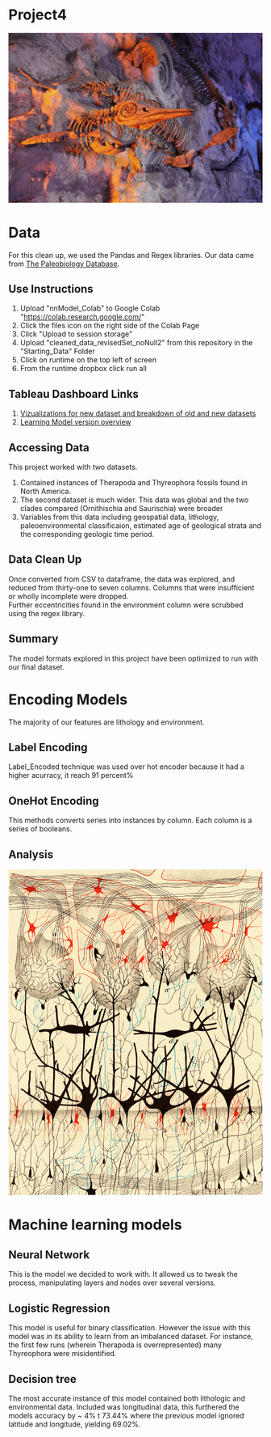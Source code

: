 # Project4
![alt text](Images/read_me_header.jpg)


# Data
For this clean up, we used the Pandas and Regex libraries. Our data came from [The Paleobiology Database](https://paleobiodb.org/#/). 

## Use Instructions
1. Upload "nnModel_Colab" to Google Colab "https://colab.research.google.com/"
2. Click the files icon on the right side of the Colab Page
3. Click "Upload to session storage"
4. Upload "cleaned_data_revisedSet_noNull2" from this repository in the "Starting_Data" Folder
5. Click on runtime on the top left of screen
6. From the runtime dropbox click run all

## Tableau Dashboard Links
1. [Vizualizations for new dataset and breakdown of old and new datasets](https://public.tableau.com/app/profile/mitchell.knight/viz/Project4NewData/Dashboard1?publish=yes)
2. [Learning Model version overview](https://public.tableau.com/app/profile/mitchell.knight/viz/ModelStatsProject4/Dashboard1)

## Accessing Data
This project worked with two datasets.
1. Contained instances of Therapoda and Thyreophora fossils found in North America.
2. The second dataset is much wider. This data was global and the two clades compared (Ornithischia and Saurischia) were broader
3. Variables from this data including geospatial data, lithology, paleoenvironmental classificaion, estimated age of geological strata and the corresponding geologic time period.
   
## Data Clean Up
Once converted from CSV to dataframe, the data was explored, and reduced from thirty-one to seven columns. Columns that were insufficient or wholly incomplete were dropped.\
   Further eccentricities found in the environment column were scrubbed using the regex library.

## Summary
The model formats explored in this project have been optimized to run with our final dataset.

   
# Encoding Models
The majority of our features are lithology and environment. 
## Label Encoding
Label_Encoded technique was used over hot encoder because it had a higher acurracy, it reach 91 percent%
## OneHot Encoding
This methods converts series into instances by column. Each column is a series of booleans.

## Analysis

![alt text](Images/camillo_golgi.jpg)
# Machine learning models
## Neural Network
This is the model we decided to work with. It allowed us to tweak the process, manipulating layers and nodes over several versions. 

## Logistic Regression
This model is useful for binary classification. However the issue with this model was in its ability to learn from an imbalanced dataset. For instance, the first few runs (wherein Therapoda is overrepresented) many Thyreophora were misidentified.

## Decision tree
The most accurate instance of this model contained both lithologic and environmental data. 
Included was longitudinal data, this furthered the models accuracy by ~ 4% t 73.44% where the previous model ignored latitude and longitude, yielding 69.02%.

